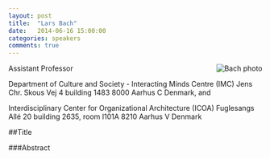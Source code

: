 ```yaml
---
layout: post
title:  "Lars Bach"
date:   2014-06-16 15:00:00
categories: speakers
comments: true
---
```


<footer class="entry-meta">
<img src="{{ site.url }}/images/bach.jpg" alt="Bach photo" align="right">
<span class="author vcard" itemprop="author" itemscope itemtype="http://schema.org/Person"></a></span></span>
</footer>


Assistant Professor 

Department of Culture and Society - Interacting Minds Centre (IMC)
Jens Chr. Skous Vej 4
building 1483
8000 Aarhus C
Denmark,
and 

Interdisciplinary Center for Organizational Architecture (ICOA)
Fuglesangs Allé 20
building 2635, room I101A
8210 Aarhus V
Denmark

##Title

###Abstract